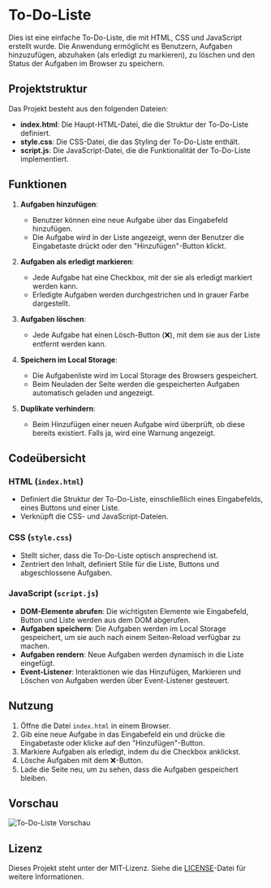 # To-Do-Liste

Dies ist eine einfache To-Do-Liste, die mit HTML, CSS und JavaScript erstellt wurde. Die Anwendung ermöglicht es Benutzern, Aufgaben hinzuzufügen, abzuhaken (als erledigt zu markieren), zu löschen und den Status der Aufgaben im Browser zu speichern.

## Projektstruktur

Das Projekt besteht aus den folgenden Dateien:

- **index.html**: Die Haupt-HTML-Datei, die die Struktur der To-Do-Liste definiert.
- **style.css**: Die CSS-Datei, die das Styling der To-Do-Liste enthält.
- **script.js**: Die JavaScript-Datei, die die Funktionalität der To-Do-Liste implementiert.

## Funktionen

1. **Aufgaben hinzufügen**:
   - Benutzer können eine neue Aufgabe über das Eingabefeld hinzufügen.
   - Die Aufgabe wird in der Liste angezeigt, wenn der Benutzer die Eingabetaste drückt oder den "Hinzufügen"-Button klickt.

2. **Aufgaben als erledigt markieren**:
   - Jede Aufgabe hat eine Checkbox, mit der sie als erledigt markiert werden kann.
   - Erledigte Aufgaben werden durchgestrichen und in grauer Farbe dargestellt.

3. **Aufgaben löschen**:
   - Jede Aufgabe hat einen Lösch-Button (❌), mit dem sie aus der Liste entfernt werden kann.

4. **Speichern im Local Storage**:
   - Die Aufgabenliste wird im Local Storage des Browsers gespeichert.
   - Beim Neuladen der Seite werden die gespeicherten Aufgaben automatisch geladen und angezeigt.

5. **Duplikate verhindern**:
   - Beim Hinzufügen einer neuen Aufgabe wird überprüft, ob diese bereits existiert. Falls ja, wird eine Warnung angezeigt.

## Codeübersicht

### HTML (`index.html`)

- Definiert die Struktur der To-Do-Liste, einschließlich eines Eingabefelds, eines Buttons und einer Liste.
- Verknüpft die CSS- und JavaScript-Dateien.

### CSS (`style.css`)

- Stellt sicher, dass die To-Do-Liste optisch ansprechend ist.
- Zentriert den Inhalt, definiert Stile für die Liste, Buttons und abgeschlossene Aufgaben.

### JavaScript (`script.js`)

- **DOM-Elemente abrufen**: Die wichtigsten Elemente wie Eingabefeld, Button und Liste werden aus dem DOM abgerufen.
- **Aufgaben speichern**: Die Aufgaben werden im Local Storage gespeichert, um sie auch nach einem Seiten-Reload verfügbar zu machen.
- **Aufgaben rendern**: Neue Aufgaben werden dynamisch in die Liste eingefügt.
- **Event-Listener**: Interaktionen wie das Hinzufügen, Markieren und Löschen von Aufgaben werden über Event-Listener gesteuert.

## Nutzung

1. Öffne die Datei `index.html` in einem Browser.
2. Gib eine neue Aufgabe in das Eingabefeld ein und drücke die Eingabetaste oder klicke auf den "Hinzufügen"-Button.
3. Markiere Aufgaben als erledigt, indem du die Checkbox anklickst.
4. Lösche Aufgaben mit dem ❌-Button.
5. Lade die Seite neu, um zu sehen, dass die Aufgaben gespeichert bleiben.

## Vorschau

![To-Do-Liste Vorschau](https://oth-aw-meiller.github.io/todolist/)

## Lizenz

Dieses Projekt steht unter der MIT-Lizenz. Siehe die [LICENSE](LICENSE)-Datei für weitere Informationen.